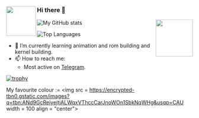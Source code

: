 ### Hi there 👋  <img src = https://i.pinimg.com/originals/25/d2/54/25d254df236c61306bceb86df5f671f1.gif width = 80 align = "left">

![My GitHub stats](https://github-readme-stats.vercel.app/api?username=flashokiller&show_icons=true&count_private=true&custom_title=My%20Github%20Stats&theme=white&hide_border=false)
 <img src = https://media.tenor.com/images/a60c557ed842f29d86a09cf1b8ba413e/tenor.gif width = 100 align = "right">


![Top Languages](https://github-readme-stats.vercel.app/api/top-langs/?username=flashokiller&custom_title=My%20Top%20Used%20Languages&theme=red&hide_border=true)

- 🌱 I’m currently learning animation and rom building and kernel building.
- 📫 How to reach me:
  - Most active on [Telegram](https://t.me/flashokiller_gacha).

[![trophy](https://github-profile-trophy.vercel.app/?username=flashokiller)](https://github.com/flashokiller/github-profile-trophy)


My favourite colour := <img src = https://encrypted-tbn0.gstatic.com/images?q=tbn:ANd9GcRejyejtjALWqxVThccCarJnoWOn1SbkNqWHg&usqp=CAU width = 100 align = "center">
